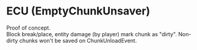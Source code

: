# ECU (EmptyChunkUnsaver)

Proof of concept.  
Block break/place, entity damage (by player) mark chunk as "dirty". Non-dirty chunks won't be saved on ChunkUnloadEvent.


